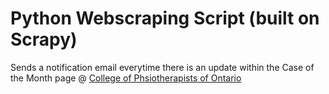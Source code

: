 # Python Webscraping Script (built on Scrapy)

Sends a notification email everytime there is an update within the Case of the Month page @ [College of Phsiotherapists of Ontario](https://www.collegept.org/)
